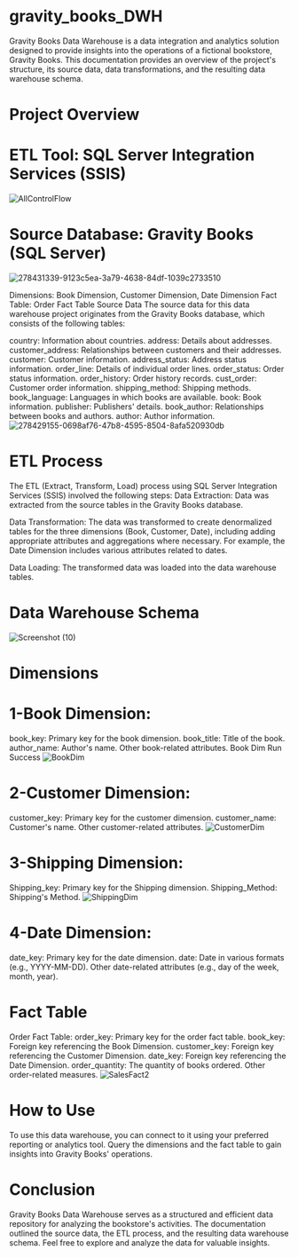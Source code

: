 # gravity_books_DWH
Gravity Books Data Warehouse is a data integration and analytics solution designed to provide insights into the operations of a fictional bookstore, Gravity Books. 
This documentation provides an overview of the project's structure, its source data, data transformations, and the resulting data warehouse schema.

# Project Overview
# ETL Tool: SQL Server Integration Services (SSIS)
![AllControlFlow](https://github.com/MohamedSelim11/gravity_books_DWH/assets/127447294/387cd048-18c1-4b16-9c8e-75926c9254d1)

# Source Database: Gravity Books (SQL Server)
![278431339-9123c5ea-3a79-4638-84df-1039c2733510](https://github.com/MohamedSelim11/gravity_books_DWH/assets/127447294/0ac08680-a550-4777-9843-d6db0211134a)

Dimensions: Book Dimension, Customer Dimension, Date Dimension Fact Table: Order Fact Table Source Data The source data for this data warehouse project originates from the Gravity Books database, which consists of the following tables:

country: Information about countries. address: Details about addresses. 
customer_address: Relationships between customers and their addresses. 
customer: Customer information. address_status: Address status information. order_line: Details of individual order lines. 
order_status: Order status information. order_history: Order history records. 
cust_order: Customer order information. shipping_method: Shipping methods. 
book_language: Languages in which books are available. book: Book information. 
publisher: Publishers' details. 
book_author: Relationships between books and authors. author: Author information.
![278429155-0698af76-47b8-4595-8504-8afa520930db](https://github.com/MohamedSelim11/gravity_books_DWH/assets/127447294/bbe1190e-899d-4de4-ac29-1fdeb3d03b26)

# ETL Process
The ETL (Extract, Transform, Load) process using SQL Server Integration Services (SSIS) involved the following steps:
Data Extraction: Data was extracted from the source tables in the Gravity Books database.

Data Transformation: The data was transformed to create denormalized tables for the three dimensions (Book, Customer, Date), including adding appropriate attributes and aggregations where necessary. 
For example, the Date Dimension includes various attributes related to dates.

Data Loading: The transformed data was loaded into the data warehouse tables.

# Data Warehouse Schema
![Screenshot (10)](https://github.com/MohamedSelim11/gravity_books_DWH/assets/127447294/9f5bb213-e862-4873-b232-d8ae291bc7fe)


# Dimensions

# 1-Book Dimension:
book_key: Primary key for the book dimension. book_title: Title of the book. author_name: Author's name. Other book-related attributes. Book Dim Run Success
![BookDim](https://github.com/MohamedSelim11/gravity_books_DWH/assets/127447294/669621f2-9623-46d8-88b7-7ffd5e9c00c1)

# 2-Customer Dimension:
customer_key: Primary key for the customer dimension. customer_name: Customer's name. Other customer-related attributes.
![CustomerDim](https://github.com/MohamedSelim11/gravity_books_DWH/assets/127447294/2c9bcb7f-f7e3-43b1-821b-d10888d5952f)
# 3-Shipping Dimension:
Shipping_key: Primary key for the Shipping dimension. Shipping_Method: Shipping's Method.
![ShippingDim](https://github.com/MohamedSelim11/gravity_books_DWH/assets/127447294/29d262d9-e638-41f7-88bd-b283b8b31716)

# 4-Date Dimension:
date_key: Primary key for the date dimension. date: Date in various formats (e.g., YYYY-MM-DD). Other date-related attributes (e.g., day of the week, month, year).

# Fact Table
Order Fact Table: order_key: Primary key for the order fact table. book_key: Foreign key referencing the Book Dimension. customer_key: Foreign key referencing the Customer Dimension. date_key: Foreign key referencing the Date Dimension. order_quantity: The quantity of books ordered. Other order-related measures.
![SalesFact2](https://github.com/MohamedSelim11/gravity_books_DWH/assets/127447294/c207c7c1-6a61-4d69-882a-f8bb18297f37)

# How to Use
To use this data warehouse, you can connect to it using your preferred reporting or analytics tool. Query the dimensions and the fact table to gain insights into Gravity Books' operations.

# Conclusion
Gravity Books Data Warehouse serves as a structured and efficient data repository for analyzing the bookstore's activities. The documentation outlined the source data, the ETL process, and the resulting data warehouse schema. Feel free to explore and analyze the data for valuable insights.
